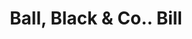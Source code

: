 ---
doi: 10.7916/D8FF54DG
date_other: '1850'
date_other_textual: 1850-1859
form: printed ephemera
genre:
- Invoices
name:
- Ball, Black & Co.
object_in_context_url: https://biggert.cul.columbia.edu/items/view/ave_biggert_00952
subject_hierarchical_geographic:
- New York, New York, United States
subject_name:
- Ball, Black & Co.
title: Ball, Black & Co.. Bill
sort_title: Ball, Black & Co.. Bill
call_number: ave_biggert_00952
coordinates:
- 40.71277777777778,-74.00583333333333
pid: ave_biggert_00952
identifiers: ave_biggert_00952
thumbnail: https://derivativo-3.library.columbia.edu/iiif/2/ldpd:344487/full/!256,256/0/native.jpg
permalink: "/items/ave_biggert_00952/"
layout: iiif-image-page
---